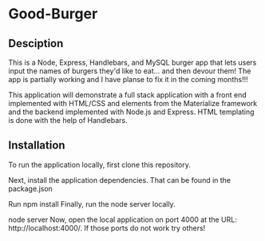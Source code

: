# Good-Burger 

## Desciption 
This is a Node, Express, Handlebars, and MySQL burger app that lets users input the names of burgers they'd like to eat... and then devour them! The app is partially working and I have planse to fix it in the coming months!!! 

This application will demonstrate a full stack application with a front end implemented with HTML/CSS and elements from the Materialize framework and the backend implemented with Node.js and Express. HTML templating is done with the help of Handlebars.


## Installation 
To run the application locally, first clone this repository.

Next, install the application dependencies. That can be found in the package.json


Run npm install
Finally, run the node server locally.

node server
Now, open the local application on port 4000 at the URL: http://localhost:4000/. If those ports do not work try others!


